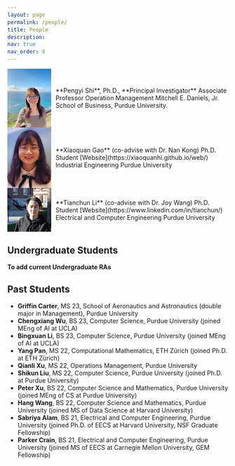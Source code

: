 ```yaml
---
layout: page
permalink: /people/
title: People
description: 
nav: true
nav_order: 4
---
```


<div style="display: flex; align-items: center;">
  <img src="/assets/img/prof_pic.jpg" alt="" style="width: 100px; height: auto; margin-right: 10px;">
  <!-- You can keep your text in markdown here. This particular line needs to be HTML because we are inside a HTML block. -->
  <p>**Pengyi Shi**, Ph.D., **Principal Investigator**
     Associate Professor Operation Management
     Mitchell E. Daniels, Jr. School of Business, Purdue University.</p>
</div>

<div style="display: flex; align-items: center;">
  <img src="/assets/img/XiaoquanGao_pic.jpg" alt="" style="width: 100px; height: auto; margin-right: 10px;">
  <!-- You can keep your text in markdown here. This particular line needs to be HTML because we are inside a HTML block. -->
  <p>**Xiaoquan Gao** (co-advise with Dr. Nan Kong)
            Ph.D. Student [Website](https://xiaoquanhi.github.io/web/)
            Industrial Engineering
            Purdue University</p>
</div>

<div style="display: flex; align-items: center;">
  <img src="/assets/img/TianchunLi_pic.jpg" alt="" style="width: 100px; height: auto; margin-right: 10px;">
  <!-- You can keep your text in markdown here. This particular line needs to be HTML because we are inside a HTML block. -->
  <p>**Tianchun Li** (co-advise with Dr. Joy Wang)
            Ph.D. Student [Website](https://www.linkedin.com/in/tianchun/)
            Electrical and Computer Engineering
            Purdue University </p>
</div>

## Undergraduate Students
**To add current Undergraduate RAs**

## Past Students
- **Griffin Carter**, MS 23, School of Aeronautics and Astronautics (double major in Management), Purdue University 
- **Chengxiang Wu**, BS 23, Computer Science, Purdue University (joined MEng of AI at UCLA)
- **Bingxuan Li**, BS 23, Computer Science, Purdue University (joined MEng of AI at UCLA)
- **Yang Pan**, MS 22, Computational Mathematics, ETH Zürich (joined Ph.D. at ETH Zürich)
- **Qianli Xu**, MS 22, Operations Management, Purdue University
- **Shikun Liu**, MS 22,  Computer Science, Purdue University (joined Ph.D. at Purdue University)
- **Peter Xu**, BS 22, Computer Science and Mathematics, Purdue University (joined MEng of CS at Purdue University)
- **Hang Wang**, BS 22, Computer Science and Mathematics, Purdue University (joined MS of Data Science at Harvard University)
- **Sabriya Alam**, BS 21, Electrical and Computer Engineering, Purdue University (joined Ph.D. of EECS at Harvard University, NSF Graduate Fellowship)
- **Parker Crain**, BS 21, Electrical and Computer Engineering, Purdue University (joined MS of EECS at Carnegie Mellon University, GEM Fellowship)



